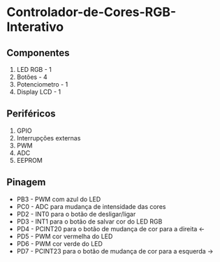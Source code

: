 # Controlador-de-Cores-RGB-Interativo

## Componentes
1. LED RGB - 1
2. Botões - 4
3. Potenciometro - 1
4. Display LCD - 1

## Periféricos
1. GPIO
2. Interrupções externas
3. PWM
4. ADC
5. EEPROM

## Pinagem
- PB3 - PWM com azul do LED
- PC0 - ADC para mudança de intensidade das cores
- PD2 - INT0 para o botão de desligar/ligar
- PD3 - INT1 para o botão de salvar cor do LED RGB
- PD4 - PCINT20 para o botão de mudança de cor para a direita <-
- PD5 - PWM cor vermelha do LED
- PD6 - PWM cor verde do LED
- PD7 - PCINT23 para o botão de mudança de cor para a esquerda ->
